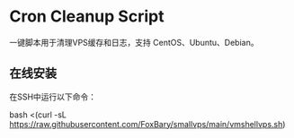 # Cron Cleanup Script
一键脚本用于清理VPS缓存和日志，支持 CentOS、Ubuntu、Debian。

## 在线安装
在SSH中运行以下命令：

bash <(curl -sL https://raw.githubusercontent.com/FoxBary/smallvps/main/vmshellvps.sh)
